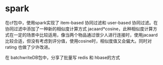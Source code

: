 # spark

在cf包中，使用spark实现了 item-based 协同过滤和 user-based 协同过滤。在协同过滤中添加了一种新的相似度计算方式 jacaard*cosine，此种相似度计算方式在一定的场景中比较适用，像当两个物品通过很少人进行连接时，使用jacaard 比较合适，但没有考虑到评分值，使用cosine时，相似度值又会偏大。同时对 rating 也做了少许改进。

在 batchwriteDB包中，分享了批量写 redis 和 hbase的方式

